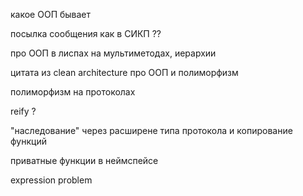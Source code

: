 какое ООП бывает

посылка сообщения как в СИКП ??

про ООП в лиспах на мультиметодах, иерархии

цитата из clean architecture про ООП и полиморфизм

полиморфизм на протоколах

reify ?

"наследование" через расширене типа протокола и копирование функций

приватные функции в неймспейсе


expression problem
